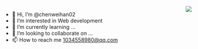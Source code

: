 <img align="right" src="https://github-readme-stats.vercel.app/api?username=chenweihan02&show_icons=true&icon_color=CE1D2D&text_color=718096&bg_color=ffffff&hide_title=true" />


- 👋 Hi, I’m @chenweihan02
- 👀 I’m interested in Web development
- 🌱 I’m currently learning ...
- 💞️ I’m looking to collaborate on ...
- 📫 How to reach me 1034558980@qq.com

<!---
chenweihan02/chenweihan02 is a ✨ special ✨ repository because its `README.md` (this file) appears on your GitHub profile.
You can click the Preview link to take a look at your changes.
--->
